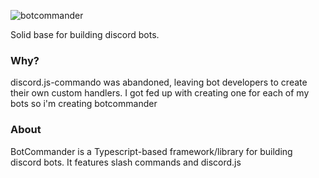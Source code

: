 ![botcommander](https://github.com/dada513/BotCommander/blob/master/logo.png)

Solid base for building discord bots.

### Why?

discord.js-commando was abandoned, leaving bot developers to create their own custom handlers. I got fed up with creating one for each of my bots so i'm creating botcommander

### About

BotCommander is a Typescript-based framework/library for building discord bots. It features slash commands and discord.js
